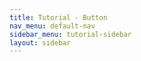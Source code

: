 ```yaml
---
title: Tutorial - Button
nav_menu: default-nav
sidebar_menu: tutorial-sidebar
layout: sidebar
---
```


